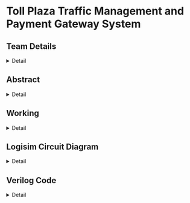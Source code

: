 # Toll Plaza Traffic Management and Payment Gateway System

<!-- First Section -->
## Team Details
<details>
  <summary>Detail</summary>
  
Semester: 3rd Sem B. Tech. CSE

Section: S1
  
### Team Members:
1. Amulya Paathipati Kolar, 231CS111,  amulyapaathipatikolar.231cs111@nitk.edu.in
2. Preeti Mondal, 231CS144, preetimondal.231cs144@nitk.edu.in
3. Vanshika Mittal, 231CS163, vanshikamittal.231cs163@nitk.edu.in
</details>

<!-- Second Section -->
## Abstract
<details>
  <summary>Detail</summary>
  
  Toll plazas often become chaotic due to vehicles switching lanes to save time, and the mix of Fastag and cash users creates additional congestion. While Fastag systems aim to speed up toll collection, cash payments in Fastag lanes slow traffic. Toll facilities help reduce congestion and improve mobility, and provide an additional source of funding for local construction and maintenance projects. Hence, we aimed to create a more streamlined system that satisfies the mentioned functions.
  
  We propose to make a system that reduces toll plaza congestion by segregating vehicles based on Fastag validity, weight, and payment method, while providing dedicated lanes for VIP and emergency vehicles. This system will streamline traffic flow, ensure efficient toll collection, and prioritize immediate passage for high-priority vehicles. Fastag users will experience a faster process with balance and payment checks, while non-Fastag users will be directed to cash lanes, minimizing overall delays.
  
  ### Features:
  1. Separate Lane for VIP and Emergency Vehicles: These vehicles will have a dedicated lane for immediate passage.
  2. General Vehicle Check for Fastag Validity: All general vehicles will be checked for a valid Fastag account (using Luhn’s Algorithm).
     - Vehicles with Fastag will be segregated into lanes based on their weight.
     - Vehicles without Fastag will be directed to a cash counter.
  3. Balance Check and Payment Authentication: At the toll gate, the system will check the Fastag balance:
     - If balance is sufficient, payment is authenticated using a Cyclic Redundancy Check (CRC) Checksum Algorithm, and a green light will indicate that the vehicle can pass.
     - If balance is insufficient or payment fails, a red light will indicate the vehicle is not allowed to pass.
 
</details>

<!-- Third Section -->
## Working
<details>
  <summary>Detail</summary>

  > Explain the working of your model with the help of a functional table (compulsory) followed by the flowchart.
</details>

<!-- Fourth Section -->
## Logisim Circuit Diagram
<details>
  <summary>Detail</summary>

  > Update a neat logisim circuit diagram
</details>

<!-- Fifth Section -->
## Verilog Code
<details>
  <summary>Detail</summary>

  > Neatly update the Verilog code in code style only.
</details>
